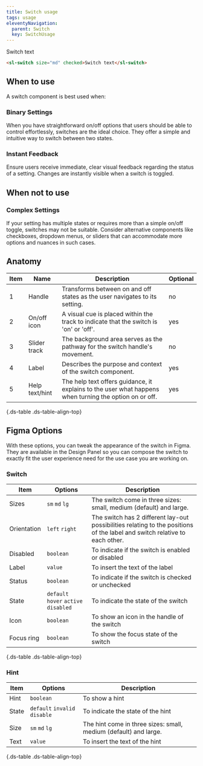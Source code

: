 ```yaml
---
title: Switch usage
tags: usage
eleventyNavigation:
  parent: Switch
  key: SwitchUsage
---
```

<section>

<div class="ds-example">
<sl-switch size="md" checked>Switch text</sl-switch>
</div>

<div class="ds-code">

```html
<sl-switch size="md" checked>Switch text</sl-switch>
```

</div>
</section>

<section>

## When to use
A switch component is best used when:

### Binary Settings
When you have straightforward on/off options that users should be able to control effortlessly, switches are the ideal choice. They offer a simple and intuitive way to switch between two states.

### Instant Feedback
Ensure users receive immediate, clear visual feedback regarding the status of a setting. Changes are instantly visible when a switch is toggled.

</section>

<section>

## When not to use

### Complex Settings
If your setting has multiple states or requires more than a simple on/off toggle, switches may not be suitable. Consider alternative components like checkboxes, dropdown menus, or sliders that can accommodate more options and nuances in such cases.

</section>

<section>

## Anatomy

<div class="ds-table-wrapper">

|Item|Name| Description | Optional|
|-|-|-|-|
|1|Handle	|Transforms between on and off states as the user navigates to its setting.|no|
|2|On/off icon	|A visual cue is placed within the track to indicate that the switch is 'on' or 'off'.	|yes|
|3|Slider track	|The background area serves as the pathway for the switch handle's movement. |no|
|4|Label	|Describes the purpose and context of the switch component. |yes|
|5|Help text/hint	|The help text offers guidance, it explains to the user what happens when turning the option on or off. |yes|

{.ds-table .ds-table-align-top}

</div>

</section>

<section>

## Figma Options

With these options, you can tweak the appearance of the switch in Figma. They are available in the Design Panel so you can compose the switch to exactly fit the user experience need for the use case you are working on.

<div class="ds-table-wrapper">
  
### Switch

|Item|Options|Description|
|-|-|-|
|Sizes|`sm` `md` `lg`|The switch come in three sizes: small, medium (default) and large. |
|Orientation |`left` `right`|The switch has 2 different lay-out possibilities relating to the positions of the label and switch relative to each other.|
|Disabled|`boolean`|To indicate if the switch is enabled or disabled|
|Label|`value`|To insert the text of the label|
|Status|`boolean`|To indicate if the switch is checked or unchecked|
|State|`default` `hover` `active` `disabled` |To indicate the state of the switch|
|Icon|`boolean`|To show an icon in the handle of the switch|
|Focus ring|`boolean`|To show the focus state of the switch|

{.ds-table .ds-table-align-top}

</div>

<div class="ds-table-wrapper">
  
### Hint

|Item|Options|Description|
|-|-|-|
|Hint|`boolean`|To show a hint|
|State|`default` `invalid` `disable`|To indicate the state of the hint|
|Size|`sm` `md` `lg`|The hint come in three sizes: small, medium (default) and large.|
|Text|`value`|To insert the text of the hint|


{.ds-table .ds-table-align-top}

</div>

</section>
